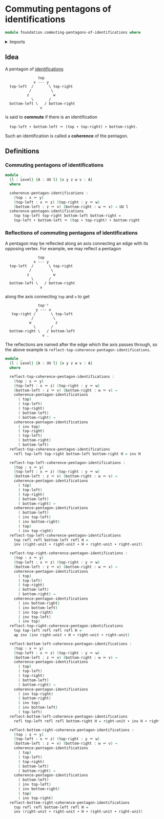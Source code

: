 # Commuting pentagons of identifications

```agda
module foundation.commuting-pentagons-of-identifications where
```

<details><summary>Imports</summary>

```agda
open import foundation.action-on-identifications-functions
open import foundation.universe-levels

open import foundation-core.identity-types
```

</details>

## Idea

A pentagon of [identifications](foundation-core.identity-types.md)

```text
               top
             x --- y
  top-left  /       \ top-right
           /         \
          z           w
            \       /
  bottom-left \   / bottom-right
                v
```

is said to **commute** if there is an identification

```text
  top-left ∙ bottom-left ＝ (top ∙ top-right) ∙ bottom-right.
```

Such an identification is called a **coherence** of the pentagon.

## Definitions

### Commuting pentagons of identifications

```agda
module _
  {l : Level} {A : UU l} {x y z w v : A}
  where

  coherence-pentagon-identifications :
    (top : x ＝ y)
    (top-left : x ＝ z) (top-right : y ＝ w)
    (bottom-left : z ＝ v) (bottom-right : w ＝ v) → UU l
  coherence-pentagon-identifications
    top top-left top-right bottom-left bottom-right =
    top-left ∙ bottom-left ＝ (top ∙ top-right) ∙ bottom-right
```

### Reflections of commuting pentagons of identifications

A pentagon may be reflected along an axis connecting an edge with its opposing
vertex. For example, we may reflect a pentagon

```text
               top
             x --- y
  top-left  /       \ top-right
           /         \
          z           w
            \       /
  bottom-left \   / bottom-right
                v
```

along the axis connecting `top` and `v` to get

```text
               top⁻¹
              y --- x
   top-right /       \ top-left
            /         \
           w           z
             \       /
  bottom-right \   / bottom-left
                 v .
```

The reflections are named after the edge which the axis passes through, so the
above example is `reflect-top-coherence-pentagon-identifications`.

```agda
module _
  {l : Level} {A : UU l} {x y z w v : A}
  where

  reflect-top-coherence-pentagon-identifications :
    (top : x ＝ y)
    (top-left : x ＝ z) (top-right : y ＝ w)
    (bottom-left : z ＝ v) (bottom-right : w ＝ v) →
    coherence-pentagon-identifications
      ( top)
      ( top-left)
      ( top-right)
      ( bottom-left)
      ( bottom-right) →
    coherence-pentagon-identifications
      ( inv top)
      ( top-right)
      ( top-left)
      ( bottom-right)
      ( bottom-left)
  reflect-top-coherence-pentagon-identifications
    refl top-left top-right bottom-left bottom-right H = inv H

  reflect-top-left-coherence-pentagon-identifications :
    (top : x ＝ y)
    (top-left : x ＝ z) (top-right : y ＝ w)
    (bottom-left : z ＝ v) (bottom-right : w ＝ v) →
    coherence-pentagon-identifications
      ( top)
      ( top-left)
      ( top-right)
      ( bottom-left)
      ( bottom-right) →
    coherence-pentagon-identifications
      ( bottom-left)
      ( inv top-left)
      ( inv bottom-right)
      ( top)
      ( inv top-right)
  reflect-top-left-coherence-pentagon-identifications
    top refl refl bottom-left refl H =
    inv (right-unit ∙ right-unit ∙ H ∙ right-unit ∙ right-unit)

  reflect-top-right-coherence-pentagon-identifications :
    (top : x ＝ y)
    (top-left : x ＝ z) (top-right : y ＝ w)
    (bottom-left : z ＝ v) (bottom-right : w ＝ v) →
    coherence-pentagon-identifications
      ( top)
      ( top-left)
      ( top-right)
      ( bottom-left)
      ( bottom-right) →
    coherence-pentagon-identifications
      ( inv bottom-right)
      ( inv bottom-left)
      ( inv top-right)
      ( inv top-left)
      ( inv top)
  reflect-top-right-coherence-pentagon-identifications
    top top-left refl refl refl H =
    ap inv (inv right-unit ∙ H ∙ right-unit ∙ right-unit)

  reflect-bottom-left-coherence-pentagon-identifications :
    (top : x ＝ y)
    (top-left : x ＝ z) (top-right : y ＝ w)
    (bottom-left : z ＝ v) (bottom-right : w ＝ v) →
    coherence-pentagon-identifications
      ( top)
      ( top-left)
      ( top-right)
      ( bottom-left)
      ( bottom-right) →
    coherence-pentagon-identifications
      ( inv top-right)
      ( bottom-right)
      ( inv top)
      ( inv bottom-left)
      ( top-left)
  reflect-bottom-left-coherence-pentagon-identifications
    refl top-left refl refl bottom-right H = right-unit ∙ inv H ∙ right-unit

  reflect-bottom-right-coherence-pentagon-identifications :
    (top : x ＝ y)
    (top-left : x ＝ z) (top-right : y ＝ w)
    (bottom-left : z ＝ v) (bottom-right : w ＝ v) →
    coherence-pentagon-identifications
      ( top)
      ( top-left)
      ( top-right)
      ( bottom-left)
      ( bottom-right) →
    coherence-pentagon-identifications
      ( bottom-left)
      ( inv top-left)
      ( inv bottom-right)
      ( top)
      ( inv top-right)
  reflect-bottom-right-coherence-pentagon-identifications
    top refl refl bottom-left refl H =
    inv (right-unit ∙ right-unit ∙ H ∙ right-unit ∙ right-unit)
```
